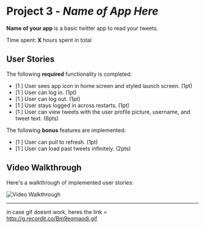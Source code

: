 # Project 3 - *Name of App Here*

**Name of your app** is a basic twitter app to read your tweets.

Time spent: **X** hours spent in total

## User Stories

The following **required** functionality is completed:

- [1 ] User sees app icon in home screen and styled launch screen. (1pt)
- [1 ] User can log in. (1pt)
- [1 ] User can log out. (1pt)
- [1 ] User stays logged in across restarts. (1pt)
- [1 ] User can view tweets with the user profile picture, username, and tweet text. (6pts)

The following **bonus** features are implemented:

- [1 ] User can pull to refresh. (1pt)
- [1 ] User can load past tweets infinitely. (2pts)

## Video Walkthrough

Here's a walkthrough of implemented user stories:

<img src='http://g.recordit.co/Bm9eqmaodj.gif' title='Video Walkthrough' width='' alt='Video Walkthrough' />



-------------
in case gif doesnt work, heres the link = http://g.recordit.co/Bm9eqmaodj.gif

